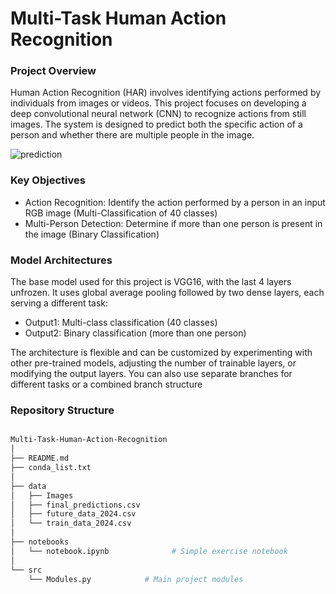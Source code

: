 # Multi-Task Human Action Recognition

### Project Overview

Human Action Recognition (HAR) involves identifying actions performed by individuals from images or videos. This project focuses on developing a deep convolutional neural network (CNN) to recognize actions from still images. The system is designed to predict both the specific action of a person and whether there are multiple people in the image.

![prediction](https://github.com/user-attachments/assets/f58471fc-6f64-4fa8-924a-1f6c1fbaba1d)


### Key Objectives

- Action Recognition: Identify the action performed by a person in an input RGB image (Multi-Classification of 40 classes)
- Multi-Person Detection: Determine if more than one person is present in the image (Binary Classification)

### Model Architectures

The base model used for this project is VGG16, with the last 4 layers unfrozen. It uses global average pooling followed by two dense layers, each serving a different task:

- Output1: Multi-class classification (40 classes)
- Output2: Binary classification (more than one person)

The architecture is flexible and can be customized by experimenting with other pre-trained models, adjusting the number of trainable layers, or modifying the output layers. You can also use separate branches for different tasks or a combined branch structure

### Repository Structure

```bash

Multi-Task-Human-Action-Recognition
│
├── README.md
├── conda_list.txt
│
├── data
│   ├── Images
│   ├── final_predictions.csv
│   ├── future_data_2024.csv
│   └── train_data_2024.csv
│
├── notebooks            
│   └── notebook.ipynb              # Simple exercise notebook
│
└── src
    └── Modules.py            # Main project modules


```
